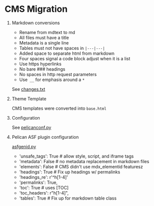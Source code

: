 # CMS Migration

1. Markdown conversions

   - Rename from mdtext to md
   - All files must have a title
   - Metadata is a single line
   - Tables must not have spaces in `|---|---|`
   - Added space to separate html from markdown
   - Four spaces signal a code block adjust when it is a list
   - Use https hyperlinks
   - No bare ### headings
   - No spaces in http request parameters
   - Use` __` for emphasis around a `*`

   See [changes.txt](changes.txt)

2. Theme Template

   CMS templates were converted into `base.html`

3. Configuration

   See [pelicanconf.py](../pelicanconf.py)

4. Pelican ASF plugin configuration

   [asfgenid.py](../theme/plugins/asfgenid.py)

   - 'unsafe_tags': True  # allow style, script, and iframe tags
   - 'metadata': False    # no metadata replacement in markdown files
   - 'elements': False    # CMS didn't use mdx_elementid featuresz
   - 'headings': True     # Fix up headings w/ permalinks
   - 'headings_re': r'^h[1-4]'
   - 'permalinks': True,
   - 'toc': True          # uses [TOC]
   - 'toc_headers': r"h[1-4]",
   - 'tables': True       # Fix up for markdown table class
